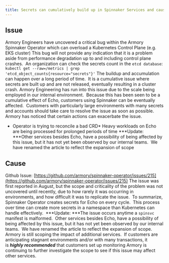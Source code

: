 ```yaml
---
title: Secrets can cumulatively build up in Spinnaker Services and cause Cluster/Control Plane Crash
---
```


## Issue
Armory Engineers have uncovered a critical bug within the Armory Spinnaker Operator which can overload a Kubernetes Control Plane (e.g. EKS cluster)
This bug will not provide any indication that it is a problem aside from performance degradation up to and including control plane crashes. 
An organization can check the secrets count in the ```etcd database```:
```kubectl get --raw=/metrics | grep 'etcd_object_counts{resource="secrets"}'```
The buildup and accumulation can happen over a long period of time.  It is a cumulative issue where secrets are built up and are not released, eventually resulting in a cluster crash. Armory Engineering has run into this issue due to the scale being employed in our internal environment. 
Because this has been seen to be a cumulative effect of Echo, customers using Spinnaker can be eventually affected.  Customers with particularly large environments with many secrets and accounts should take care to resolve the issue as soon as possible.
Armory has noticed that certain actions can exacerbate the issue.
* Operator is trying to reconcile a bad CRD* Heavy workloads on Echo are being processed for prolonged periods of time
***Update: ***Other services besides Echo, have a possibility of being affected by this issue, but it has not yet been observed by our internal teams.  We have renamed the article to reflect the expansion of scope

## Cause
Github Issue: [https://github.com/armory/spinnaker-operator/issues/215](https://github.com/armory/spinnaker-operator/issues/215)
The issue was first reported in August, but the scope and criticality of the problem was not uncovered until recently, due to how rarely it was occurring in environments, and how difficult it was to replicate the issue.  To summarize, Spinnaker Operator creates secrets for Echo on every cycle.  This process over time can create more secrets in a namespace than Kubernetes can handle effectively. 
***Update: ***The issue occurs anytime a ```spinsvc``` manifest is malformed.  Other services besides Echo, have a possibility of being affected by this issue, but it has not yet been observed by our internal teams.  We have renamed the article to reflect the expansion of scope.
Armory is still scoping the impact of additional services.  If customers are anticipating stagnant environments and/or with many transactions, it is ***highly recommended*** that customers set up monitoring
Armory is continuing to further investigate the scope to see if this issue may affect other services.

